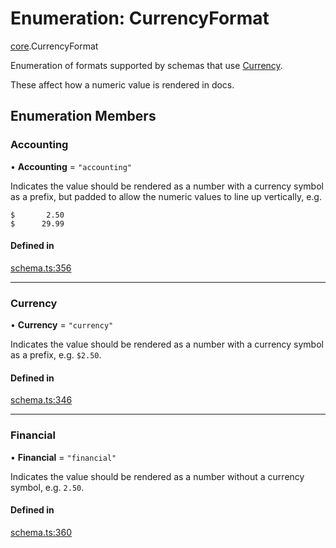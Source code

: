# Enumeration: CurrencyFormat

[core](../modules/core.md).CurrencyFormat

Enumeration of formats supported by schemas that use [Currency](core.ValueHintType.md#currency).

These affect how a numeric value is rendered in docs.

## Enumeration Members

### Accounting

• **Accounting** = ``"accounting"``

Indicates the value should be rendered as a number with a currency symbol as a prefix, but padded
to allow the numeric values to line up vertically, e.g.

```
$       2.50
$      29.99
```

#### Defined in

[schema.ts:356](https://github.com/coda/packs-sdk/blob/main/schema.ts#L356)

___

### Currency

• **Currency** = ``"currency"``

Indicates the value should be rendered as a number with a currency symbol as a prefix, e.g. `$2.50`.

#### Defined in

[schema.ts:346](https://github.com/coda/packs-sdk/blob/main/schema.ts#L346)

___

### Financial

• **Financial** = ``"financial"``

Indicates the value should be rendered as a number without a currency symbol, e.g. `2.50`.

#### Defined in

[schema.ts:360](https://github.com/coda/packs-sdk/blob/main/schema.ts#L360)
